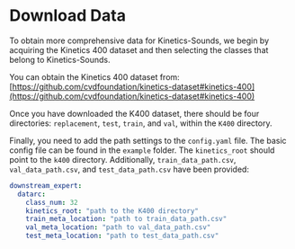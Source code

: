 
# Download Data
To obtain more comprehensive data for Kinetics-Sounds, we begin by acquiring the Kinetics 400 dataset and then selecting the classes that belong to Kinetics-Sounds.

You can obtain the Kinetics 400 dataset from:
[https://github.com/cvdfoundation/kinetics-dataset#kinetics-400](https://github.com/cvdfoundation/kinetics-dataset#kinetics-400)

Once you have downloaded the K400 dataset, there should be four directories: `replacement`, `test`, `train`, and `val`, within the `K400` directory.

Finally, you need to add the path settings to the `config.yaml` file. The basic config file can be found in the `example` folder. The `kinetics_root` should point to the `k400` directory. Additionally, `train_data_path.csv`, `val_data_path.csv`, and `test_data_path.csv` have been provided:

```yaml
downstream_expert:
  datarc:
    class_num: 32
    kinetics_root: "path to the K400 directory" 
    train_meta_location: "path to train_data_path.csv"
    val_meta_location: "path to val_data_path.csv"
    test_meta_location: "path to test_data_path.csv"
```

